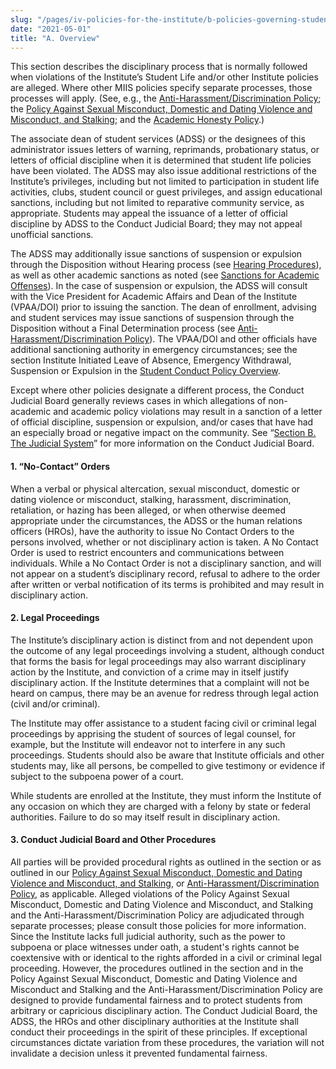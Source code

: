 ```yaml
---
slug: "/pages/iv-policies-for-the-institute/b-policies-governing-student-conduct-and-student-organizations/b-conduct/b-2-d-student-conduct-disciplinary-process/a-overview"
date: "2021-05-01"
title: "A. Overview"
---
```


This section describes the disciplinary process that is normally followed when violations of the Institute’s Student Life and/or other Institute policies are alleged. Where other MIIS policies specify separate processes, those processes will apply. (See, e.g., the [Anti-Harassment/Discrimination Policy](/pages/i-policies-for-all/non-discrim-policies/anti-harassment-discrimin); the [Policy Against Sexual Misconduct, Domestic and Dating Violence and Misconduct, and Stalking](/pages/i-policies-for-all/non-discrim-policies/smdvs); and the [Academic Honesty Policy](/pages/ii-ug-college-policies/ug-policies/academics/acad-honesty).)

The associate dean of student services (ADSS) or the designees of this administrator issues letters of warning, reprimands, probationary status, or letters of official discipline when it is determined that student life policies have been violated. The ADSS may also issue additional restrictions of the Institute’s privileges, including but not limited to participation in student life activities, clubs, student council or guest privileges, and assign educational sanctions, including but not limited to reparative community service, as appropriate. Students may appeal the issuance of a letter of official discipline by ADSS to the Conduct Judicial Board; they may not appeal unofficial sanctions.

The ADSS may additionally issue sanctions of suspension or expulsion through the Disposition without Hearing process (see [Hearing Procedures](/pages/iv-policies-for-the-institute/b-policies-governing-student-conduct-and-student-organizations/b-conduct/b-2-d-student-conduct-disciplinary-process/c-hearing-procedures)), as well as other academic sanctions as noted (see [Sanctions for Academic Offenses](/pages/iv-policies-for-the-institute/b-policies-governing-student-conduct-and-student-organizations/b-conduct/b-2-d-student-conduct-disciplinary-process/e-sanctions-for-academic-offenses)). In the case of suspension or expulsion, the ADSS will consult with the Vice President for Academic Affairs and Dean of the Institute (VPAA/DOI) prior to issuing the sanction. The dean of enrollment, advising and student services may issue sanctions of suspension through the Disposition without a Final Determination process (see [Anti-Harassment/Discrimination Policy](/pages/i-policies-for-all/non-discrim-policies/anti-harassment-discrimin)). The VPAA/DOI and other officials have additional sanctioning authority in emergency circumstances; see the section Institute Initiated Leave of Absence, Emergency Withdrawal, Suspension or Expulsion in the [Student Conduct Policy Overview](/pages/iv-policies-for-the-institute/b-policies-governing-student-conduct-and-student-organizations/b-conduct/b-2-c-student-conduct-policy-overview).

Except where other policies designate a different process, the Conduct Judicial Board generally reviews cases in which allegations of non-academic and academic policy violations may result in a sanction of a letter of official discipline, suspension or expulsion, and/or cases that have had an especially broad or negative impact on the community. See “[Section B. The Judicial System](/pages/iv-policies-for-the-institute/b-policies-governing-student-conduct-and-student-organizations/b-conduct/b-2-d-student-conduct-disciplinary-process/b-the-judicial-system)” for more information on the Conduct Judicial Board.

#### **1. “No-Contact” Orders**

When a verbal or physical altercation, sexual misconduct, domestic or dating violence or misconduct, stalking, harassment, discrimination, retaliation, or hazing has been alleged, or when otherwise deemed appropriate under the circumstances, the ADSS or the human relations officers (HROs), have the authority to issue No Contact Orders to the persons involved, whether or not disciplinary action is taken. A No Contact Order is used to restrict encounters and communications between individuals. While a No Contact Order is not a disciplinary sanction, and will not appear on a student’s disciplinary record, refusal to adhere to the order after written or verbal notification of its terms is prohibited and may result in disciplinary action.

#### **2. Legal Proceedings**

The Institute’s disciplinary action is distinct from and not dependent upon the outcome of any legal proceedings involving a student, although conduct that forms the basis for legal proceedings may also warrant disciplinary action by the Institute, and conviction of a crime may in itself justify disciplinary action. If the Institute determines that a complaint will not be heard on campus, there may be an avenue for redress through legal action (civil and/or criminal).

The Institute may offer assistance to a student facing civil or criminal legal proceedings by apprising the student of sources of legal counsel, for example, but the Institute will endeavor not to interfere in any such proceedings. Students should also be aware that Institute officials and other students may, like all persons, be compelled to give testimony or evidence if subject to the subpoena power of a court.

While students are enrolled at the Institute, they must inform the Institute of any occasion on which they are charged with a felony by state or federal authorities. Failure to do so may itself result in disciplinary action.

#### **3. Conduct Judicial Board and Other Procedures**

All parties will be provided procedural rights as outlined in the section or as outlined in our [Policy Against Sexual Misconduct, Domestic and Dating Violence and Misconduct, and Stalking](/pages/i-policies-for-all/non-discrim-policies/smdvs), or [Anti-Harassment/Discrimination Policy](/pages/i-policies-for-all/non-discrim-policies/anti-harassment-discrimin), as applicable. Alleged violations of the Policy Against Sexual Misconduct, Domestic and Dating Violence and Misconduct, and Stalking and the Anti-Harassment/Discrimination Policy are adjudicated through separate processes; please consult those policies for more information. Since the Institute lacks full judicial authority, such as the power to subpoena or place witnesses under oath, a student's rights cannot be coextensive with or identical to the rights afforded in a civil or criminal legal proceeding. However, the procedures outlined in the section and in the Policy Against Sexual Misconduct, Domestic and Dating Violence and Misconduct and Stalking and the Anti-Harassment/Discrimination Policy are designed to provide fundamental fairness and to protect students from arbitrary or capricious disciplinary action. The Conduct Judicial Board, the ADSS, the HROs and other disciplinary authorities at the Institute shall conduct their proceedings in the spirit of these principles. If exceptional circumstances dictate variation from these procedures, the variation will not invalidate a decision unless it prevented fundamental fairness.
